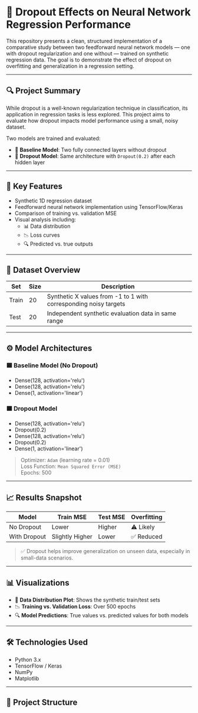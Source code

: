 # 📘 Dropout Effects on Neural Network Regression Performance

This repository presents a clean, structured implementation of a comparative study between two feedforward neural network models — one with dropout regularization and one without — trained on synthetic regression data. The goal is to demonstrate the effect of dropout on overfitting and generalization in a regression setting.

---

## 🔍 Project Summary

While dropout is a well-known regularization technique in classification, its application in regression tasks is less explored. This project aims to evaluate how dropout impacts model performance using a small, noisy dataset.

Two models are trained and evaluated:

- 🔹 **Baseline Model**: Two fully connected layers without dropout  
- 🔸 **Dropout Model**: Same architecture with `Dropout(0.2)` after each hidden layer

---

## 🧠 Key Features

- Synthetic 1D regression dataset
- Feedforward neural network implementation using TensorFlow/Keras
- Comparison of training vs. validation MSE
- Visual analysis including:
  - 📊 Data distribution
  - 📉 Loss curves
  - 🔍 Predicted vs. true outputs

---

## 🧪 Dataset Overview

| Set     | Size | Description                          |
|---------|------|--------------------------------------|
| Train   | 20   | Synthetic X values from -1 to 1 with corresponding noisy targets |
| Test    | 20   | Independent synthetic evaluation data in same range |

---

## ⚙️ Model Architectures

### 🟦 Baseline Model (No Dropout)
- Dense(128, activation='relu')
- Dense(128, activation='relu')
- Dense(1, activation='linear')

### 🟧 Dropout Model
- Dense(128, activation='relu')
- Dropout(0.2)
- Dense(128, activation='relu')
- Dropout(0.2)
- Dense(1, activation='linear')

> Optimizer: `Adam` (learning rate = 0.01)  
> Loss Function: `Mean Squared Error (MSE)`  
> Epochs: 500

---

## 📈 Results Snapshot

| Model           | Train MSE | Test MSE | Overfitting |
|----------------|-----------|----------|-------------|
| No Dropout     | Lower     | Higher   | ⚠️ Likely   |
| With Dropout   | Slightly Higher | Lower | ✅ Reduced |

> ✅ Dropout helps improve generalization on unseen data, especially in small-data scenarios.

---

## 📊 Visualizations

- 🔴 **Data Distribution Plot**: Shows the synthetic train/test sets
- 📉 **Training vs. Validation Loss**: Over 500 epochs
- 🔍 **Model Predictions**: True values vs. predicted values for both models

---

## 🛠️ Technologies Used

- Python 3.x  
- TensorFlow / Keras  
- NumPy  
- Matplotlib  

---

## 📁 Project Structure

